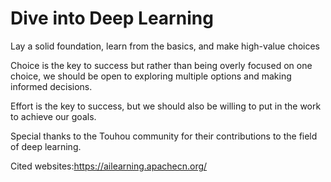 # Dive into Deep Learning

Lay a solid foundation, learn from the basics, and make high-value choices

Choice is the key to success but rather than being overly focused on one choice, we should be open to exploring multiple options and making informed decisions.

Effort is the key to success, but we should also be willing to put in the work to achieve our goals.

Special thanks to the Touhou community for their contributions to the field of deep learning.

Cited websites:https://ailearning.apachecn.org/